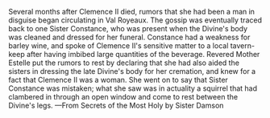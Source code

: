 Several months after Clemence II died, rumors that she had been a man in disguise began circulating in Val Royeaux. The gossip was eventually traced back to one Sister Constance, who was present when the Divine's body was cleaned and dressed for her funeral. Constance had a weakness for barley wine, and spoke of Clemence II's sensitive matter to a local tavern-keep after having imbibed large quantities of the beverage.
Revered Mother Estelle put the rumors to rest by declaring that she had also aided the sisters in dressing the late Divine's body for her cremation, and knew for a fact that Clemence II was a woman. She went on to say that Sister Constance was mistaken; what she saw was in actuality a squirrel that had clambered in through an open window and come to rest between the Divine's legs.
—From Secrets of the Most Holy by Sister Damson
